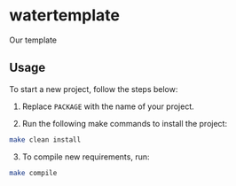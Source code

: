# watertemplate
Our template

## Usage
To start a new project, follow the steps below:

1. Replace `PACKAGE` with the name of your project.

2. Run the following make commands to install the project:

```bash
make clean install
```

3. To compile new requirements, run:

```bash
make compile
```
